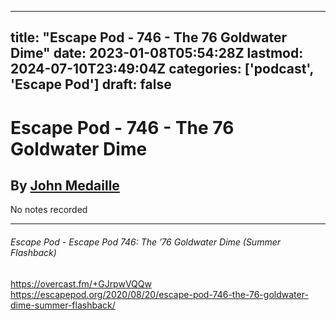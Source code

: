 
---
title: "Escape Pod - 746 - The 76 Goldwater Dime"
date: 2023-01-08T05:54:28Z
lastmod: 2024-07-10T23:49:04Z
categories: ['podcast', 'Escape Pod']
draft: false
---


# Escape Pod - 746 - The 76 Goldwater Dime
## By [John Medaille](https://escapepod.org/people/john-medaille/)

No notes recorded

- - -
###### Escape Pod - Escape Pod 746: The ’76 Goldwater Dime (Summer Flashback)

https://overcast.fm/+GJrpwVQQw  
https://escapepod.org/2020/08/20/escape-pod-746-the-76-goldwater-dime-summer-flashback/

<!-- #public #podcast #Escape Pod# -->

<!-- {BearID:CA5AA154-05F8-4B6E-9AEC-B284DE1EE1EB-28016-00002D97CF3402CF} -->
